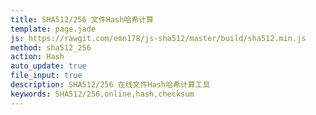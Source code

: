```yaml
---
title: SHA512/256 文件Hash哈希计算
template: page.jade
js: https://rawgit.com/emn178/js-sha512/master/build/sha512.min.js
method: sha512_256
action: Hash
auto_update: true
file_input: true
description: SHA512/256 在线文件Hash哈希计算工具
keywords: SHA512/256,online,hash,checksum
---
```

